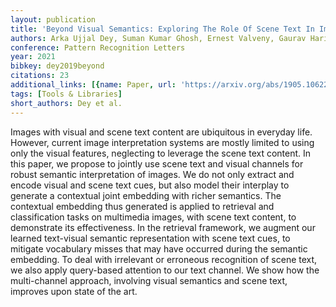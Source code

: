 ```yaml
---
layout: publication
title: 'Beyond Visual Semantics: Exploring The Role Of Scene Text In Image Understanding'
authors: Arka Ujjal Dey, Suman Kumar Ghosh, Ernest Valveny, Gaurav Harit
conference: Pattern Recognition Letters
year: 2021
bibkey: dey2019beyond
citations: 23
additional_links: [{name: Paper, url: 'https://arxiv.org/abs/1905.10622'}]
tags: [Tools & Libraries]
short_authors: Dey et al.
---
```

Images with visual and scene text content are ubiquitous in everyday life.
However, current image interpretation systems are mostly limited to using only
the visual features, neglecting to leverage the scene text content. In this
paper, we propose to jointly use scene text and visual channels for robust
semantic interpretation of images. We do not only extract and encode visual and
scene text cues, but also model their interplay to generate a contextual joint
embedding with richer semantics. The contextual embedding thus generated is
applied to retrieval and classification tasks on multimedia images, with scene
text content, to demonstrate its effectiveness. In the retrieval framework, we
augment our learned text-visual semantic representation with scene text cues,
to mitigate vocabulary misses that may have occurred during the semantic
embedding. To deal with irrelevant or erroneous recognition of scene text, we
also apply query-based attention to our text channel. We show how the
multi-channel approach, involving visual semantics and scene text, improves
upon state of the art.
